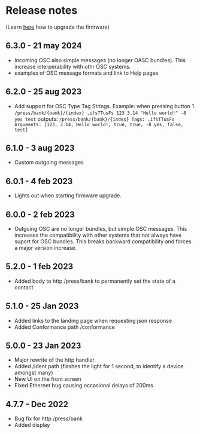 # Release notes

(Learn [here](https://github.com/bzzrs/gpio-6i6o/wiki/Upgrade-Firmware) how to upgrade the firmware)

## 6.3.0 - 21 may 2024
- Incoming OSC also simple messages (no longer OASC bundles). This increase interperability with othr OSC systems.
- examples of OSC message formats and link to Help pages

## 6.2.0 - 25 aug 2023
- Add support for OSC Type Tag Strings.
Example: when pressing button 1 `/press/bank/{bank}/{index} ,ifsTTusFs 123 3.14 "Hello world!" -8 yes test`
   outputs: `/press/bank/{bank}/{index} Tags: ,ifsTTusFs Arguments: [123, 3.14, Hello world!, true, true, -8 yes, false, test]`

## 6.1.0 - 3 aug 2023
- Custom outgoing messages 

## 6.0.1 - 4 feb 2023
- Lights out when starting firmware upgrade.

## 6.0.0 - 2 feb 2023
- Outgoing OSC are no longer bundles, but simple OSC messages. This increases the compatibility with other systems that not always have suport for OSC bundles. This breaks backward compatibility and forces a major version increase.

## 5.2.0 - 1 feb 2023
- Added body to http /press/bank to permanently set the state of a contact

## 5.1.0 - 25 Jan 2023
- Added links to the landing page when requesting json response
- Added Conformance path /conformance

## 5.0.0 - 23 Jan 2023
- Major rewrite of the http handler.
- Added /ident path (flashes the light for 1 second, to identify a device amongst many)
- New UI on the front screen
- Fixed Ethernet bug causing occasional delays of 200ms

## 4.7.7 - Dec 2022
- Bug fix for http /press/bank
- Added display
